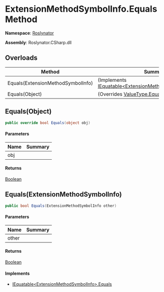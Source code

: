 # ExtensionMethodSymbolInfo\.Equals Method

**Namespace**: [Roslynator](../../README.md)

**Assembly**: Roslynator\.CSharp\.dll

## Overloads

| Method | Summary |
| ------ | ------- |
| Equals\(ExtensionMethodSymbolInfo\) |  \(Implements [IEquatable\<ExtensionMethodSymbolInfo>.Equals](https://docs.microsoft.com/en-us/dotnet/api/system.iequatable-1.equals)\) |
| Equals\(Object\) |  \(Overrides [ValueType.Equals](https://docs.microsoft.com/en-us/dotnet/api/system.valuetype.equals)\) |

## Equals\(Object\)

```csharp
public override bool Equals(object obj)
```

#### Parameters

| Name | Summary |
| ---- | ------- |
| obj | |

#### Returns

[Boolean](https://docs.microsoft.com/en-us/dotnet/api/system.boolean)

## Equals\(ExtensionMethodSymbolInfo\)

```csharp
public bool Equals(ExtensionMethodSymbolInfo other)
```

#### Parameters

| Name | Summary |
| ---- | ------- |
| other | |

#### Returns

[Boolean](https://docs.microsoft.com/en-us/dotnet/api/system.boolean)

#### Implements

* [IEquatable\<ExtensionMethodSymbolInfo>.Equals](https://docs.microsoft.com/en-us/dotnet/api/system.iequatable-1.equals)
